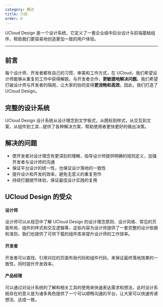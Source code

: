 ```yaml
---
category: 概述
title: 介绍
order: 0
---
```


UCloud Design  是一个设计系统，它定义了一套企业级中后台设计与前端基础组件，帮助我们更容易地创造更加一致的用户体验。

---

## 前言

每个设计师、开发者都有自己的习惯、审美和工作方式，在 UCloud，我们希望设计师能够从重复的工作中获得解脱，与开发者合作，**更敏捷地解决问题**。我们希望打破设计师与开发者的隔阂，让大家的协同变得**更流畅和高效**。因此，我们打造了 UCloud Design。

## 完整的设计系统

UCloud Design  设计系统从设计理念到文字板式，从图标到样式，从交互到文案，从组件到工具...提供了各种解决方案，帮助使用者更快更好的做出决策。

## 解决的问题

- 使开发者对设计理念有更深刻的理解，指导设计师提供明确的规则定义，加强开发者与设计师的沟通
- 保证平台设计的统一性，也保证设计落地的一致性
- 提升设计和开发的效率，避免无意义的重复劳作
- 持续打磨细节体验，保证最佳设计实践的复用

## UCloud Design  的受众

#### 设计师

设计师可以从规范中了解 UCloud Design  的设计理念原则、设计风格、常见的页面布局、组件的样式和交互逻辑等，这些内容为设计师提供了一套完整的设计依据和准则，我们也提供了可供下载的组件库来提升设计师的工作效率。

#### 开发者

开发者可以查找、引用对应的页面布局代码和组件代码，来保证最终落地效果的一致性，同时提升开发效率。

#### 产品经理

可以通过对设计系统的了解和相关工具的使用来快速表达需求和想法，此时设计系统存在的意义是为诸多角色提供了一个可以顺畅沟通的平台，让大家可以快速传递想法、达成一致。
